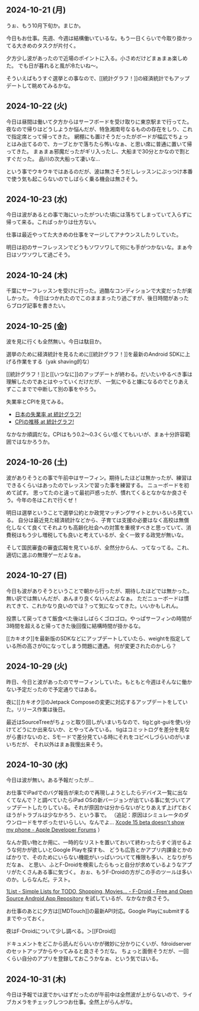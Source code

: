 ## 2024-10-21 (月)

うぉ、もう10月下旬か。まじか。

今日もお仕事。先週、今週は結構働いているな。もう一日くらいで今取り掛かってる大きめのタスクが片付く。

夕方少し波があったので近場のポイントに入る。小さめだけどまぁまぁ楽しめた。
でも日が暮れると風が冷たいね〜。

そういえばもうすぐ選挙との事なので、[[統計グラフ！]]の経済統計でもアップデートして眺めてみるかな。

## 2024-10-22 (火)

今日は昼間は働いて夕方からはサーフボードを受け取りに東京駅まで行ってた。
夜なので帰りはどうしようか悩んだが、特急湘南号なるものの存在をしり、これで指定席とって帰ってきた。
網棚にも置けそうだったがボードが幅広でちょっとはみ出てるので、カーブとかで落ちたら怖いなぁ、と思い席に普通に置いて帰ってきた。
まぁまぁ邪魔だったがギリ入ったし、大船まで30分とかなので割とすぐだった。
品川の次大船って凄いな…

という事でウキウキではあるのだが、波は無さそうだしレッスンにぶっつけ本番で使う気も起こらないのでしばらく乗る機会は無さそう。

## 2024-10-23 (水)

今日は波があるとの事で海にいったがついた頃には落ちてしまっていて入らずに帰って来る。こればっかりは仕方ない。

仕事は最近やってた大きめの仕事をマージしてアナウンスしたりしていた。

明日は初のサーフレッスンでどうもソワソワして何にも手がつかないな。まぁ今日はソワソワして過ごそう。

## 2024-10-24 (木)

千葉にサーフレッスンを受けに行った。過酷なコンディションで大変だったが楽しかった。
今日はつかれたのでこのまままったり過ごすが、後日時間があったらブログ記事を書きたい。

## 2024-10-25 (金)

波を見に行くも全然無い。今日は駄目か。

選挙のために経済統計を見るために[[統計グラフ！]]を最新のAndroid SDKに上げる作業をする（yak shaving的な）

[[統計グラフ！]]と[[いつなに]]のアップデートが終わる。だいたいやるべき事は理解したのであとはやっていくだけだが、
一気にやると嫌になるのでとりあえずここまでで中断して別の事をやろう。

失業率とCPIを見てみる。

- [日本の失業率 at 統計グラフ!](https://karino2.github.io/TobinQJsonBackend/pages/i1BLi0N7yW0H2tRCRYtCZ3d1dnPHdtmg.html)
- [CPIの推移 at 統計グラフ!](https://karino2.github.io/TobinQJsonBackend/pages/OqwEt1DZrRhrNGOPh0bXAblndaROq7N3.html)

なかなか順調だな。CPIはもう0.2〜0.3くらい低くてもいいが、まぁ十分許容範囲ではなかろうか。

## 2024-10-26 (土)

波がありそうとの事で午前中はサーフィン。期待したほどは無かったが、練習はできるくらいはあったのでレッスンで習った事を練習する。
ニューボードを初めて試す。
思ってたのと違って最初戸惑ったが、慣れてくるとなかなか良さそう。今年の冬はこれで行くぜ！

明日は選挙ということで選挙公約とか政党マッチングサイトとかいろいろ見ている。
自分は最近見た経済統計などから、子育ては支援の必要はなく高校は無償化しなくて良くてそれよりも高齢化社会への対策を重視すべきと思っていて、消費税はもう少し増税しても良いと考えているが、全く一致する政党が無いな。

そして国民審査の審査広報を見ているが、全然分からん、ってなってる。これ、適切に選ぶの無理ゲーだよなぁ。

## 2024-10-27 (日)

今日も波がありそうということで朝から行ったが、期待したほどでは無かった。無い訳では無いんだが、あんまり良くないんだよなぁ。
ただニューボードは慣れてきて、これかなり良いのでは？って気になってきた。いいかもしれん。

投票して戻ってきて飯食べた後はしばらくゴロゴロ。やっぱサーフィンの時間が3時間を超えると帰ってきた後回復に結構時間が掛かるな。

[[カキオク]]を最新版のSDKなどにアップデートしていたら、weightを指定している所の高さが0になってしまう問題に遭遇。
何が変更されたのかしら？

## 2024-10-29 (火)

昨日、今日と波があったのでサーフィンしていた。もともと今週はそんなに働かない予定だったので予定通りではある。

夜に[[カキオク]]のJetpack Composeの変更に対応するアップデートをしていた。リリース作業は後日。

最近はSourceTreeがちょっと取り回しがいまいちなので、tigとgit-guiを使い分けてどうにか出来ないか、とやってみている。
tigはコミットログを差分を見ながら書けないのと、Sモードで差分見ている時にそれをコピペしづらいのがいまいちだが、
それ以外はまぁ我慢出来そう。

## 2024-10-30 (水)

今日は波が無い。ある予報だったが…

お仕事でiPadでのバグ報告が来たので再現しようとしたらデバイス一覧に出なくてなんで？と調べていたらiPad OSの新バージョンが出ている事に気づいてアップデートしたりしている。それが原因かは分からないがとりあえず上げておくほうがトラブルは少なかろう、という事で。
（追記：原因はシミュレータのダウンロードをサボったせいらしい。なんでよ… [Xcode 15 beta doesn't show my phone - Apple Developer Forums](https://forums.developer.apple.com/forums/thread/731954) ）

なんか買い物とか用に、一時的なリストを置いておいて終わったらすぐ消せるような何かが欲しいとGoogle Playを探すも、
どうも広告とかアプリ内課金とかのばかりで、そのためにいらない機能がいっぱいついてて権限も多い、となりがちだなぁ、
と思い、ふとF-Droidを検索したらもっと自分が求めているようなアプリがたくさんある事に気づく。
おぉ、もうF-Droidの方がこの手のツールは多いのか。しらなんだ。テスト。

[1List - Simple Lists for TODO, Shopping, Movies... - F-Droid - Free and Open Source Android App Repository](https://f-droid.org/ja/packages/com.lolo.io.onelist/) を試しているが、なかなか良さそう。

お仕事のあとに夕方は[[MDTouch]]の最新API対応。Google Playにsubmitするまでやっておく。

夜はF-Droidについて少し調べる。＞[[FDroid]]

ドキュメントをどこから読んだらいいかが微妙に分かりにくいが、fdroidserverのセットアップからやってみると良さそうだな。
ちょっと面倒そうだが、一回くらい自分のアプリを登録しておこうかなぁ、という気ではいる。

## 2024-10-31 (木)

今日は予報では波でかいはずだったのが午前中は全然波が上がらないので、ライブカメラをチェックしつつお仕事。全然上がらんがな。